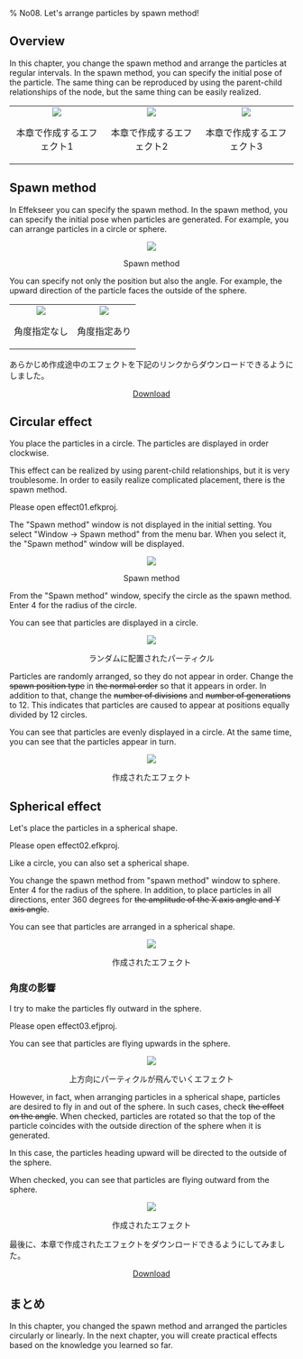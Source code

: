 ﻿% No08. Let's arrange particles by spawn method!

<div class="main">

## Overview

In this chapter, you change the spawn method and arrange the particles at regular intervals.
In the spawn method, you can specify the initial pose of the particle.
The same thing can be reproduced by using the parent-child relationships of the node, but the same thing can be easily realized.

<div align="center">
<table>
<tr>

<td>
<div align="center">
<img src="../../img/Tutorial/08_effect1.gif">
<p>本章で作成するエフェクト1</p>
</div>
</td>

<td>
<div align="center">
<img src="../../img/Tutorial/08_effect2.gif">
<p>本章で作成するエフェクト2</p>
</div>
</td>

<td>
<div align="center">
<img src="../../img/Tutorial/08_effect3.gif">
<p>本章で作成するエフェクト3</p>
</div>
</td>

</tr>
</table>
</div>

## Spawn method

In Effekseer you can specify the spawn method.
In the spawn method, you can specify the initial pose when particles are generated.
For example, you can arrange particles in a circle or sphere.

<div align="center">
<img src="../../img/Tutorial/08_spawn_method.png">
<p>Spawn method</p>
</div>

You can specify not only the position but also the angle.
For example, the upward direction of the particle faces the outside of the sphere.

<div align="center">
<table>
<tr>

<td>
<div align="center">
<img src="../../img/Tutorial/08_affect_no_angle.png">
<p>角度指定なし</p>
</div>
</td>

<td>
<div align="center">
<img src="../../img/Tutorial/08_affect_angle.png">
<p>角度指定あり</p>
</div>
</td>

</tr>
</table>
</div>

<p>あらかじめ作成途中のエフェクトを下記のリンクからダウンロードできるようにしました。</p>
<div align="center">
<p><a href = "../../Sample/08_01_Sample.zip">Download</a></p>
</div>

## Circular effect

You place the particles in a circle.
The particles are displayed in order clockwise.

This effect can be realized by using parent-child relationships, but it is very troublesome.
In order to easily realize complicated placement, there is the spawn method.

Please open effect01.efkproj.

The "Spawn method" window is not displayed in the initial setting.
You select "Window -> Spawn method" from the menu bar.
When you select it, the "Spawn method" window will be displayed.

<div align="center">
<img src="../../img/Tutorial/08_spawn_ja.png">
<p>Spawn method</p>
</div>

From the "Spawn method" window, specify the circle as the spawn method.
Enter 4 for the radius of the circle.

You can see that particles are displayed in a circle.


<div align="center">
<img src="../../img/Tutorial/08_effect1_random.gif">
<p>ランダムに配置されたパーティクル</p>
</div>

Particles are randomly arranged, so they do not appear in order.
Change the <s>spawn position type</s> in <s>the normal order</s> so that it appears in order.
In addition to that, change the <s>number of divisions</s> and <s>number of generations</s> to 12.
This indicates that particles are caused to appear at positions equally divided by 12 circles.

You can see that particles are evenly displayed in a circle.
At the same time, you can see that the particles appear in turn.

<div align="center">
<img src="../../img/Tutorial/08_effect1.gif">
<p>作成されたエフェクト</p>
</div>

## Spherical effect

Let's place the particles in a spherical shape.

Please open effect02.efkproj.

Like a circle, you can also set a spherical shape.

You change the spawn method from "spawn method" window to sphere.
Enter 4 for the radius of the sphere.
In addition, to place particles in all directions, enter 360 degrees for <s>the amplitude of the X axis angle and Y axis angle</s>.

You can see that particles are arranged in a spherical shape.

<div align="center">
<img src="../../img/Tutorial/08_effect2.gif">
<p>作成されたエフェクト</p>
</div>

### 角度の影響

I try to make the particles fly outward in the sphere.

Please open effect03.efjproj.

You can see that particles are flying upwards in the sphere.

<div align="center">
<img src="../../img/Tutorial/08_effect3_start.gif">
<p>上方向にパーティクルが飛んでいくエフェクト</p>
</div>

However, in fact, when arranging particles in a spherical shape, particles are desired to fly in and out of the sphere.
In such cases, check <s>the effect on the angle</s>.
When checked, particles are rotated so that the top of the particle coincides with the outside direction of the sphere when it is generated.

In this case, the particles heading upward will be directed to the outside of the sphere.

When checked, you can see that particles are flying outward from the sphere.


<div align="center">
<img src="../../img/Tutorial/08_effect3.gif">
<p>作成されたエフェクト</p>
</div>

最後に、本章で作成されたエフェクトをダウンロードできるようにしてみました。

<div align="center">
<a href = "../../Sample/08_02_Sample.zip">Download</a>
</div>

## まとめ

In this chapter, you changed the spawn method and arranged the particles circularly or linearly.
In the next chapter, you will create practical effects based on the knowledge you learned so far.

</div>